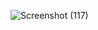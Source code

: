 ![Screenshot (117)](https://github.com/user-attachments/assets/823bf782-395c-4fff-b864-ca6cce86fa88)
